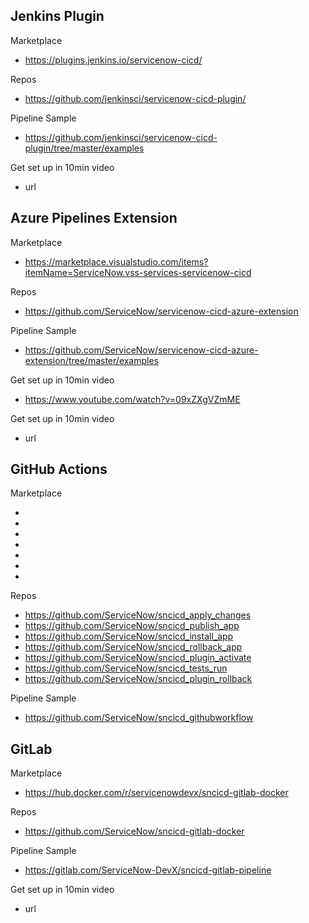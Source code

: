 ## Jenkins Plugin

Marketplace
- https://plugins.jenkins.io/servicenow-cicd/

Repos
- https://github.com/jenkinsci/servicenow-cicd-plugin/

Pipeline Sample
- https://github.com/jenkinsci/servicenow-cicd-plugin/tree/master/examples

Get set up in 10min video
- url

## Azure Pipelines Extension

Marketplace 
- https://marketplace.visualstudio.com/items?itemName=ServiceNow.vss-services-servicenow-cicd

Repos
- https://github.com/ServiceNow/servicenow-cicd-azure-extension

Pipeline Sample
- https://github.com/ServiceNow/servicenow-cicd-azure-extension/tree/master/examples

Get set up in 10min video
- https://www.youtube.com/watch?v=09xZXgVZmME

Get set up in 10min video
- url

## GitHub Actions

Marketplace

- 
- 
- 
-
- 
- 
- 
 
Repos
- https://github.com/ServiceNow/sncicd_apply_changes
- https://github.com/ServiceNow/sncicd_publish_app
- https://github.com/ServiceNow/sncicd_install_app
- https://github.com/ServiceNow/sncicd_rollback_app
- https://github.com/ServiceNow/sncicd_plugin_activate
- https://github.com/ServiceNow/sncicd_tests_run
- https://github.com/ServiceNow/sncicd_plugin_rollback

Pipeline Sample
- https://github.com/ServiceNow/sncicd_githubworkflow

## GitLab

Marketplace
- https://hub.docker.com/r/servicenowdevx/sncicd-gitlab-docker

Repos
- https://github.com/ServiceNow/sncicd-gitlab-docker

Pipeline Sample
- https://gitlab.com/ServiceNow-DevX/sncicd-gitlab-pipeline

Get set up in 10min video
- url
